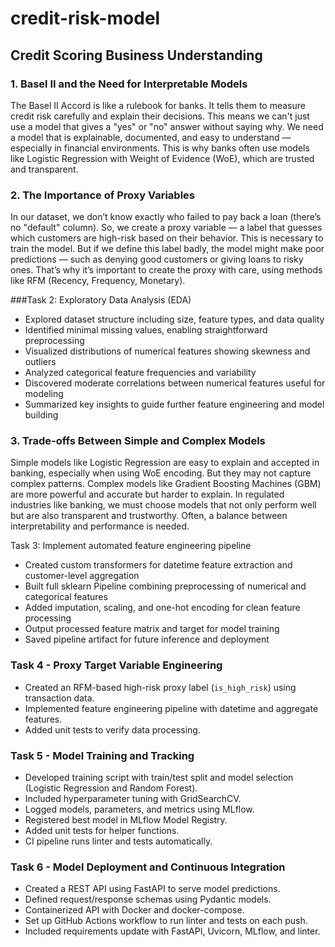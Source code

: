 # credit-risk-model

## Credit Scoring Business Understanding

### 1. Basel II and the Need for Interpretable Models

The Basel II Accord is like a rulebook for banks. It tells them to measure credit risk carefully and explain their decisions. This means we can't just use a model that gives a "yes" or "no" answer without saying why. We need a model that is explainable, documented, and easy to understand — especially in financial environments. This is why banks often use models like Logistic Regression with Weight of Evidence (WoE), which are trusted and transparent.

### 2. The Importance of Proxy Variables

In our dataset, we don’t know exactly who failed to pay back a loan (there’s no "default" column). So, we create a proxy variable — a label that guesses which customers are high-risk based on their behavior. This is necessary to train the model. But if we define this label badly, the model might make poor predictions — such as denying good customers or giving loans to risky ones. That’s why it’s important to create the proxy with care, using methods like RFM (Recency, Frequency, Monetary).

###Task 2: Exploratory Data Analysis (EDA)

- Explored dataset structure including size, feature types, and data quality
- Identified minimal missing values, enabling straightforward preprocessing
- Visualized distributions of numerical features showing skewness and outliers
- Analyzed categorical feature frequencies and variability
- Discovered moderate correlations between numerical features useful for modeling
- Summarized key insights to guide further feature engineering and model building

### 3. Trade-offs Between Simple and Complex Models

Simple models like Logistic Regression are easy to explain and accepted in banking, especially when using WoE encoding. But they may not capture complex patterns. Complex models like Gradient Boosting Machines (GBM) are more powerful and accurate but harder to explain. In regulated industries like banking, we must choose models that not only perform well but are also transparent and trustworthy. Often, a balance between interpretability and performance is needed.

Task 3: Implement automated feature engineering pipeline

- Created custom transformers for datetime feature extraction and customer-level aggregation
- Built full sklearn Pipeline combining preprocessing of numerical and categorical features
- Added imputation, scaling, and one-hot encoding for clean feature processing
- Output processed feature matrix and target for model training
- Saved pipeline artifact for future inference and deployment


### Task 4 - Proxy Target Variable Engineering
- Created an RFM-based high-risk proxy label (`is_high_risk`) using transaction data.
- Implemented feature engineering pipeline with datetime and aggregate features.
- Added unit tests to verify data processing.

### Task 5 - Model Training and Tracking
- Developed training script with train/test split and model selection (Logistic Regression and Random Forest).
- Included hyperparameter tuning with GridSearchCV.
- Logged models, parameters, and metrics using MLflow.
- Registered best model in MLflow Model Registry.
- Added unit tests for helper functions.
- CI pipeline runs linter and tests automatically.

### Task 6 - Model Deployment and Continuous Integration
- Created a REST API using FastAPI to serve model predictions.
- Defined request/response schemas using Pydantic models.
- Containerized API with Docker and docker-compose.
- Set up GitHub Actions workflow to run linter and tests on each push.
- Included requirements update with FastAPI, Uvicorn, MLflow, and linter.